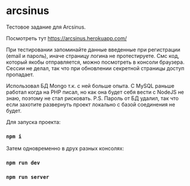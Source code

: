# arcsinus
Тестовое задание для Arcsinus.

Посмотреть тут https://arcsinus.herokuapp.com/

При тестировании запоминайте данные введенные при регистрации (email и пароль), иначе страницу логина не протестируете.
Смс код, который якобы отправляется, можно посмотреть в консоли браузера.
Сессии не делал, так что при обновлении секретной страницы доступ пропадает.

Использовал БД Mongo т.к. с ней больше опыта. C MySQL раньше работал когда на PHP писал, но как она будет себя вести с NodeJS не знаю, поэтому не стал рисковать.
P.S. Пароль от БД удалил, так что если захотите развернуть проект локально с базой соединения не будет.

Для запуска проекта:

### `npm i`

Затем одновременно в друх разных консолях:

### `npm run dev`
### `npm run server`


